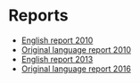 #  Reports

* [English report 2010](http://inspire.jrc.ec.europa.eu/reports/country_reports_mr/NL-Bijlage1-RapportagelidstaatNederland2009EUmadeENtranslation-final.doc)
* [Original language report 2010](http://www.geonovum.nl/sites/default/files/Rapportage_lidstaat_Nederland_2009_v_1_0.pdf)
* [English report 2013](http://inspire.jrc.ec.europa.eu/reports/country_reports_mr2012/NL-INSPIRE-Report-2013_ENV-2013-00445-00-00-EN-TRA-00.pdf)
* [Original language report 2016](http://cdr.eionet.europa.eu/nl/eu/inspire/reporting/envvzwiiw)






